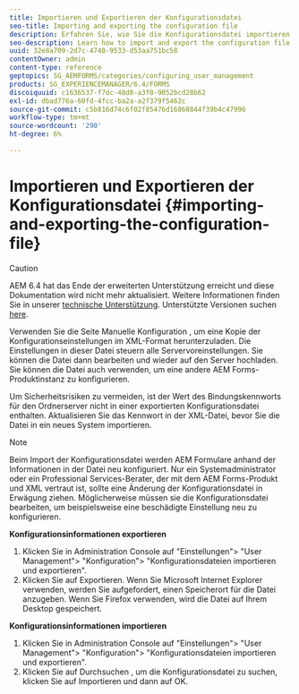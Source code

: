 ```yaml
---
title: Importieren und Exportieren der Konfigurationsdatei
seo-title: Importing and exporting the configuration file
description: Erfahren Sie, wie Sie die Konfigurationsdatei importieren und exportieren, um Servervoreinstellungen zu bearbeiten oder eine andere AEM Forms-Produktinstanz zu konfigurieren.
seo-description: Learn how to import and export the configuration file in order to edit server preferences or configure another AEM forms product instance.
uuid: 32e8a709-2d7c-4740-9533-d53aa751bc58
contentOwner: admin
content-type: reference
geptopics: SG_AEMFORMS/categories/configuring_user_management
products: SG_EXPERIENCEMANAGER/6.4/FORMS
discoiquuid: c1636537-f7dc-48d8-a3f0-9052bcd28b62
exl-id: dbad776a-60fd-4fcc-ba2a-a2f379f5462c
source-git-commit: c5b816d74c6f02f85476d16868844f39b4c47996
workflow-type: tm+mt
source-wordcount: '290'
ht-degree: 6%

---
```


# Importieren und Exportieren der Konfigurationsdatei {#importing-and-exporting-the-configuration-file}

>[!CAUTION]
>
>AEM 6.4 hat das Ende der erweiterten Unterstützung erreicht und diese Dokumentation wird nicht mehr aktualisiert. Weitere Informationen finden Sie in unserer [technische Unterstützung](https://helpx.adobe.com/de/support/programs/eol-matrix.html). Unterstützte Versionen suchen [here](https://experienceleague.adobe.com/docs/?lang=de).

Verwenden Sie die Seite Manuelle Konfiguration , um eine Kopie der Konfigurationseinstellungen im XML-Format herunterzuladen. Die Einstellungen in dieser Datei steuern alle Servervoreinstellungen. Sie können die Datei dann bearbeiten und wieder auf den Server hochladen. Sie können die Datei auch verwenden, um eine andere AEM Forms-Produktinstanz zu konfigurieren.

Um Sicherheitsrisiken zu vermeiden, ist der Wert des Bindungskennworts für den Ordnerserver nicht in einer exportierten Konfigurationsdatei enthalten. Aktualisieren Sie das Kennwort in der XML-Datei, bevor Sie die Datei in ein neues System importieren.

>[!NOTE]
>
>Beim Import der Konfigurationsdatei werden AEM Formulare anhand der Informationen in der Datei neu konfiguriert. Nur ein Systemadministrator oder ein Professional Services-Berater, der mit dem AEM Forms-Produkt und XML vertraut ist, sollte eine Änderung der Konfigurationsdatei in Erwägung ziehen. Möglicherweise müssen sie die Konfigurationsdatei bearbeiten, um beispielsweise eine beschädigte Einstellung neu zu konfigurieren.

**Konfigurationsinformationen exportieren**

1. Klicken Sie in Administration Console auf &quot;Einstellungen&quot;> &quot;User Management&quot;> &quot;Konfiguration&quot;> &quot;Konfigurationsdateien importieren und exportieren&quot;.
1. Klicken Sie auf Exportieren. Wenn Sie Microsoft Internet Explorer verwenden, werden Sie aufgefordert, einen Speicherort für die Datei anzugeben. Wenn Sie Firefox verwenden, wird die Datei auf Ihrem Desktop gespeichert.

**Konfigurationsinformationen importieren**

1. Klicken Sie in Administration Console auf &quot;Einstellungen&quot;> &quot;User Management&quot;> &quot;Konfiguration&quot;> &quot;Konfigurationsdateien importieren und exportieren&quot;.
1. Klicken Sie auf Durchsuchen , um die Konfigurationsdatei zu suchen, klicken Sie auf Importieren und dann auf OK.
